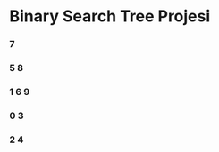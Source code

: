 # Binary Search Tree Projesi    
     
###                7
###            5         8 
###        1     6         9
###     0     3               
###         2    4
